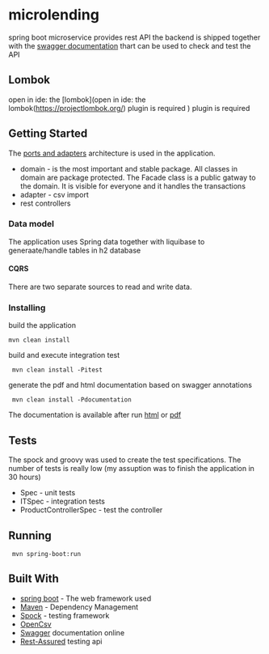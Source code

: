 # microlending

spring boot microservice provides rest API
the backend is shipped together with the [swagger documentation](http://localhost:8080/swagger-ui.html) thart
can be used to check and test the API
## Lombok
open in ide: the [lombok](open in ide: the lombok(https://projectlombok.org/) plugin is required
) plugin is required
## Getting Started

The [ports and adapters](http://www.dossier-andreas.net/software_architecture/ports_and_adapters.html) architecture is used in the application. 

* domain - is the most important and stable package. All classes in domain are package protected. The Facade class is a public gatway to the domain. It is visible for everyone and it handles the transactions
* adapter - csv import
* rest controllers

### Data model  
The application uses Spring data together with liquibase to generaate/handle tables in h2 database
#### CQRS
There are two separate sources to read and write data. 

### Installing

build the application

```
mvn clean install
```

build and execute integration test
```
 mvn clean install -Pitest
```
generate the pdf and html documentation based on swagger annotations
```
 mvn clean install -Pdocumentation
```
The documentation is available after run [html](http://localhost:8080/docs/index.html) or [pdf](http://localhost:8080/docs/index.pdf)


## Tests

The spock and groovy was used to create the test specifications. The number of tests is really low (my assuption was to finish the application in 30 hours)
* Spec - unit tests
* ITSpec - integration tests
* ProductControllerSpec - test the controller

## Running 

```
 mvn spring-boot:run
```

## Built With

* [spring boot](https://spring.io/projects/spring-boot) - The web framework used
* [Maven](https://maven.apache.org/) - Dependency Management
* [Spock](http://spockframework.org/) - testing framework
* [OpenCsv](http://opencsv.sourceforge.net/)
* [Swagger](https://swagger.io/) documentation online
* [Rest-Assured](http://rest-assured.io/) testing api

